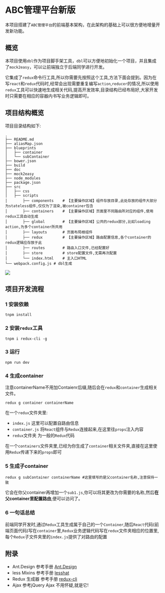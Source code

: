 # ABC管理平台新版

本项目搭建了`ABC管理平台`的前端基本架构，在此架构的基础上可以很方便地增量开发新功能。

## 概览
本项目使用`dbl`作为项目脚手架工具，`dbl`可以方便地初始化一个项目，并且集成了`mock2easy`，可以让前端独立于后端同学进行开发。

它集成了`redux`命令行工具,所以你需要先按照这个工具,方法下面会提到。因为在写`react`和`redux`代码时,经常会出现需要重复编写`action`,`reducer`的情况,所以使用`redux`工具可以快速地生成相关代码,提高开发效率,目录结构已经布局好,大家开发时只需要在相应的容器内书写业务逻辑即可。

## 项目结构概览
项目目录结构如下:
```
.
├── README.md
├── aliasMap.json
├── blueprints
│   ├── container
│   └── subContainer
├── bower.json
├── build
├── doc
├── mock2easy
├── node_modules
├── package.json
├── src
│   ├── css 
│   ├── scripts 
│       ├── components    # 【主要操作区域】组件存放目录,此处存放的组件大部分为stateless组件,仅仅为了渲染,被container包含
│       ├── containers    # 【主要操作区域】页面里不同路由所对应的组件,使用redux工具自动生成
│       ├── global        # 【主要操作区域】公共的redux部分,比如loading action,为多个container所共用
│       ├── layouts       # 页面布局根组件
│       ├── redux         # 【主要操作区域】路由配置信息,各个container的redux逻辑应存放于此
│       ├── routes        # 路由入口文件,已经配置好
│       ├── store         # store配置文件,无需再次配置
│       └── index.html    # 主入口HTML
└── webpack.config.js # dbl生成
```
![](https://img.alicdn.com/tps/TB1NwDXLpXXXXXDXVXXXXXXXXXX-3795-3541.jpg)
## 项目开发流程
### 1 安装依赖

```
tnpm install 
```

### 2 安装`redux`工具

```
tnpm i redux-cli -g
```

### 3 运行

```
npm run dev
```

### 4 生成container

注意containerName不用加Contaienr后缀,随后会在`redux`和`container`生成相关文件。

```
redux g container containerName
```

在一个`redux`文件夹里:
- `index.js` 这里可以配置自路由信息
- `container.js` 将`React`组件与`Redux`连接起来,在这里往`props`注入内容
- `redux`文件夹 为一般的`Redux`代码

在一个`containers`文件夹里,已经为你生成了`container`相关文件夹,直接在这里使用`Redux`传递下来的`props`即可

### 5 生成子container

```
redux g subContainer containerName #这里填写的是父container名称,注意保持一致
```

它会在你父container再增加一个`sub1.js`,你可以将其更改为你需要的名称,然后**在父container里配置路由**,便可以访问了。

### 6 一句话总结

前端同学开发时,通过`Redux`工具生成属于自己的一个`Container`,随后`React`代码(前端页面代码)写在`container`里,`Redux`业务逻辑代码写在`redux`文件夹相应的位置里,每个`Redux`子文件夹里的`index.js`提供了对路由的配置

## 附录
- Ant.Design 参考手册  [Ant.Design](http://ant.design/)
- less Mixins 参考手册 [lesshat](https://github.com/madebysource/lesshat/blob/master/README.md)
- Redux 生成器 参考手册 [redux-cli](https://github.com/SpencerCDixon/redux-cli)
- Ajax 参考jQuery Ajax 不用怀疑,就是它!
